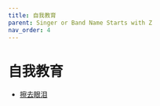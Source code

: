 ```yaml
---
title: 自我教育
parent: Singer or Band Name Starts with Z
nav_order: 4
---
```


# 自我教育

- [擦去眼泪](/lyrics/Zi_Wo_Jiao_Yu/caquyanlei)